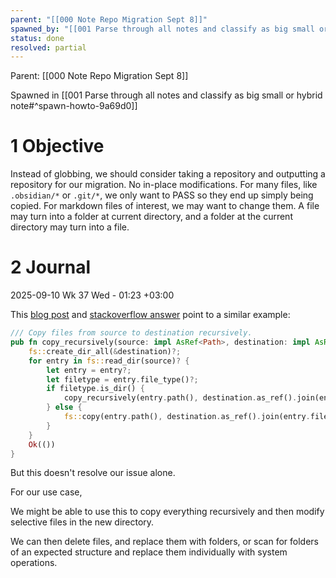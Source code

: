 ```yaml
---
parent: "[[000 Note Repo Migration Sept 8]]"
spawned_by: "[[001 Parse through all notes and classify as big small or hybrid note]]"
status: done
resolved: partial
---
```

Parent: [[000 Note Repo Migration Sept 8]]

Spawned in [[001 Parse through all notes and classify as big small or hybrid note#^spawn-howto-9a69d0]]

# 1 Objective

Instead of globbing, we should consider taking a repository and outputting a repository for our migration. No in-place modifications. For many files, like `.obsidian/*` or `.git/*`, we only want to PASS so they end up simply being copied. For markdown files of interest, we may want to change them. A file may turn into a folder at current directory, and a folder at the current directory may turn into a file.

# 2 Journal

2025-09-10 Wk 37 Wed - 01:23 +03:00

This [blog post](https://nick.groenen.me/notes/recursively-copy-files-in-rust/) and [stackoverflow answer](https://stackoverflow.com/a/65192210/6944447) point to a similar example:

```rust
/// Copy files from source to destination recursively.
pub fn copy_recursively(source: impl AsRef<Path>, destination: impl AsRef<Path>) -> io::Result<()> {
    fs::create_dir_all(&destination)?;
    for entry in fs::read_dir(source)? {
        let entry = entry?;
        let filetype = entry.file_type()?;
        if filetype.is_dir() {
            copy_recursively(entry.path(), destination.as_ref().join(entry.file_name()))?;
        } else {
            fs::copy(entry.path(), destination.as_ref().join(entry.file_name()))?;
        }
    }
    Ok(())
}
```

But this doesn't resolve our issue alone. 

For our use case,

We might be able to use this to copy everything recursively and then modify selective files in the new directory.

We can then delete files, and replace them with folders, or scan for folders of an expected structure and replace them individually with system operations.